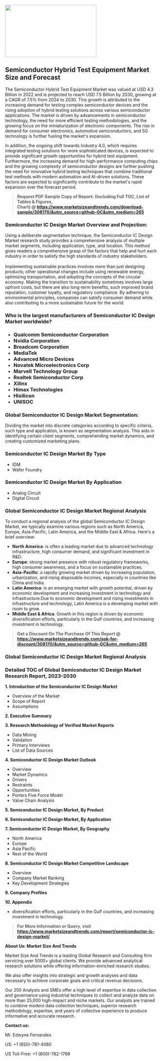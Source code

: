 <p><img class="alignnone size-medium wp-image-20088" src="https://ffe5etoiles.com/wp-content/uploads/2024/12/MST1-300x171.png" alt="" width="300" height="171" /></p><h2>Semiconductor Hybrid Test Equipment Market Size and Forecast</h2><p>The Semiconductor Hybrid Test Equipment Market was valued at USD 4.3 Billion in 2022 and is projected to reach USD 7.5 Billion by 2030, growing at a CAGR of 7.5% from 2024 to 2030. This growth is attributed to the increasing demand for testing complex semiconductor devices and the rising adoption of hybrid testing solutions across various semiconductor applications. The market is driven by advancements in semiconductor technology, the need for more efficient testing methodologies, and the growing focus on the miniaturization of electronic components. The rise in demand for consumer electronics, automotive semiconductors, and 5G technology is further fueling the market's expansion.</p><p>In addition, the ongoing shift towards Industry 4.0, which requires integrated testing solutions for more sophisticated devices, is expected to provide significant growth opportunities for hybrid test equipment. Furthermore, the increasing demand for high-performance computing chips and the growing complexity of semiconductor designs are further pushing the need for innovative hybrid testing techniques that combine traditional test methods with modern automation and AI-driven solutions. These factors are expected to significantly contribute to the market's rapid expansion over the forecast period.</p></p><blockquote id="" class=""><strong>Request PDF Sample Copy of Report: (Including Full TOC, List of Tables &amp; Figures, Chart)&nbsp;@&nbsp;<strong><a href="https://www.marketsizeandtrends.com/download-sample/308170/&utm_source=github-GC&utm_medium=265" target="_blank">https://www.marketsizeandtrends.com/download-sample/308170/&utm_source=github-GC&utm_medium=265</a></strong></strong></blockquote><h3 id="" class="">Semiconductor IC Design Market&nbsp;Overview and Projection:</h3><p id="" class="">Using a deliberate segmentation technique, the Semiconductor IC Design Market research study provides a comprehensive analysis of multiple market segments, including application, type, and location. This method gives readers a comprehensive grasp of the factors that help and hurt each industry in order to satisfy the high standards of industry stakeholders. <br /> <br />Implementing sustainable practices involves more than just designing products; other operational changes include using renewable energy, optimizing transportation, and adopting the concepts of the circular economy. Making the transition to sustainability sometimes involves large upfront costs, but there are also long-term benefits, such improved brand reputation, customer loyalty, and regulatory compliance. By adhering to environmental principles, companies can satisfy consumer demand while also contributing to a more sustainable future for the world.</p><h3 id="" class="">Who is the largest manufacturers of&nbsp;Semiconductor IC Design Market worldwide?</h3><h3 class=""><p><ul><li>Qualcomm Semiconductor Corporation </li><li> Nvidia Corporation </li><li> Broadcom Corporation </li><li> MediaTek </li><li> Advanced Micro Devices </li><li> Novatek Microelectronics Corp </li><li> Marvell Technology Group </li><li> Realtek Semiconductor Corp </li><li> Xilinx </li><li> Himax Technologies </li><li> Hisilicon </li><li> UNISOC</li></ul></p></h3><h3 id="" class="">Global&nbsp;Semiconductor IC Design Market Segmentation:</h3><p id="" class="">Dividing the market into discrete categories according to specific criteria, such type and application, is known as segmentation analysis. This aids in identifying certain client segments, comprehending market dynamics, and creating customized marketing plans.</p><h3 id="" class="">Semiconductor IC Design Market&nbsp;By Type</h3><p><p><ul><li>IDM</li><li> Wafer Foundry</p></li></ul></p></p><h3 id="" class="">Semiconductor IC Design Market&nbsp;By Application</h3><p class=""><p><ul><li>Analog Circuit</li><li> Digital Circuit</li></ul></p></p><h3 id="" class="">Global Semiconductor IC Design Market Regional Analysis</h3><p id="" class="">To conduct a regional analysis of the global Semiconductor IC Design Market, we typically examine various regions such as North America, Europe, Asia-Pacific, Latin America, and the Middle East &amp; Africa. Here's a brief overview:</p><ul><li><strong>North America</strong>: is often a leading market due to advanced technology infrastructure, high consumer demand, and significant investment in R&amp;D.</li><li><strong>Europe</strong>: strong market presence with robust regulatory frameworks, high consumer awareness, and a focus on sustainable practices.</li><li><strong>Asia-Pacific</strong>: a rapidly growing market driven by increasing population, urbanization, and rising disposable incomes, especially in countries like China and India.</li><li><strong>Latin America</strong>: is an emerging market with growth potential, driven by economic development and increasing investment in technology and infrastructure.Due to economic development and rising investments in infrastructure and technology, Latin America is a developing market with room to grow.</li><li><strong>Middle East &amp; Africa</strong>: Growth in this region is driven by economic diversification efforts, particularly in the Gulf countries, and increasing investment in technology.</li></ul><blockquote id="" class=""><strong>Get a Discount On The Purchase Of This Report @ <strong><a href="https://www.marketsizeandtrends.com/ask-for-discount/308170/&utm_source=github-GC&utm_medium=265" target="_blank">https://www.marketsizeandtrends.com/ask-for-discount/308170/&utm_source=github-GC&utm_medium=265</a></strong></strong></blockquote><h3 id="" class="">Global Semiconductor IC Design Market Regional Analysis</h3><h3 id="" class="">Detailed TOC of Global Semiconductor IC Design Market Research Report, 2023-2030</h3><p id="" class=""><strong>1. Introduction of the Semiconductor IC Design Market</strong></p><ul><li>Overview of the Market</li><li>Scope of Report</li><li>Assumptions</li></ul><p id="" class=""><strong>2. Executive Summary</strong></p><p id="" class=""><strong>3. Research Methodology of Verified Market Reports</strong></p><ul><li>Data Mining</li><li>Validation</li><li>Primary Interviews</li><li>List of Data Sources</li></ul><p id="" class=""><strong>4. Semiconductor IC Design Market Outlook</strong></p><ul><li>Overview</li><li>Market Dynamics</li><li>Drivers</li><li>Restraints</li><li>Opportunities</li><li>Porters Five Force Model</li><li>Value Chain Analysis</li></ul><p id="" class=""><strong>5. Semiconductor IC Design Market, By Product</strong></p><p id="" class=""><strong>6. Semiconductor IC Design Market, By Application</strong></p><p id="" class=""><strong>7. Semiconductor IC Design Market, By Geography</strong></p><ul><li>North America</li><li>Europe</li><li>Asia Pacific</li><li>Rest of the World</li></ul><p id="" class=""><strong>8. Semiconductor IC Design Market Competitive Landscape</strong></p><ul><li>Overview</li><li>Company Market Ranking</li><li>Key Development Strategies</li></ul><p id="" class=""><strong>9. Company Profiles</strong></p><p id="" class=""><strong>10. Appendix</strong></p><ul><li>diversification efforts, particularly in the Gulf countries, and increasing investment in technology.</li></ul><blockquote id="" class=""><strong>For More Information or Query, visit <strong><strong><a href="https://www.marketsizeandtrends.com/report/semiconductor-ic-design-market/" target="_blank">https://www.marketsizeandtrends.com/report/semiconductor-ic-design-market/</a></strong></strong></strong></blockquote><p id="" class=""><strong>About Us: Market Size And Trends</strong></p><p id="" class="">Market Size And Trends is a leading Global Research and Consulting firm servicing over 5000+ global clients. We provide advanced analytical research solutions while offering information-enriched research studies.</p><p id="" class="">We also offer insights into strategic and growth analyses and data necessary to achieve corporate goals and critical revenue decisions.</p><p id="" class="">Our 250 Analysts and SMEs offer a high level of expertise in data collection and governance using industrial techniques to collect and analyze data on more than 25,000 high-impact and niche markets. Our analysts are trained to combine modern data collection techniques, superior research methodology, expertise, and years of collective experience to produce informative and accurate research.</p><p id="" class=""><strong>Contact us:</strong></p><p id="" class="">Mr. Edwyne Fernandes</p><p id="" class="">US: +1 (650)-781-4080</p><p id="" class="">US Toll-Free: +1 (800)-782-1768</p>
